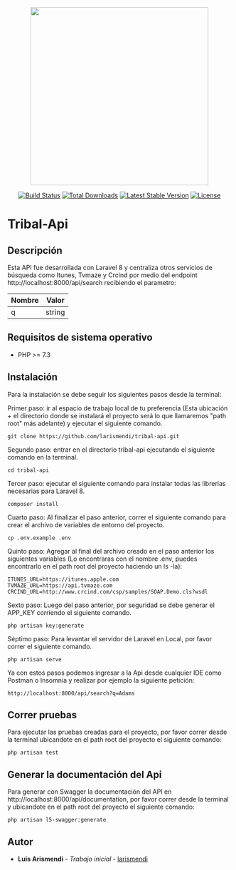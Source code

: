 <p align="center"><a href="https://laravel.com" target="_blank"><img src="https://raw.githubusercontent.com/laravel/art/master/logo-lockup/5%20SVG/2%20CMYK/1%20Full%20Color/laravel-logolockup-cmyk-red.svg" width="400"></a></p>

<p align="center">
<a href="https://travis-ci.org/laravel/framework"><img src="https://travis-ci.org/laravel/framework.svg" alt="Build Status"></a>
<a href="https://packagist.org/packages/laravel/framework"><img src="https://img.shields.io/packagist/dt/laravel/framework" alt="Total Downloads"></a>
<a href="https://packagist.org/packages/laravel/framework"><img src="https://img.shields.io/packagist/v/laravel/framework" alt="Latest Stable Version"></a>
<a href="https://packagist.org/packages/laravel/framework"><img src="https://img.shields.io/packagist/l/laravel/framework" alt="License"></a>
</p>
 
# Tribal-Api

## Descripción

Esta API fue desarrollada con Laravel 8 y centraliza otros servicios de búsqueda como Itunes, Tvmaze y Crcind por medio del endpoint http://localhost:8000/api/search recibiendo el parametro:


| Nombre   | Valor                    |
|----------|--------------------------|
| q        | string                   |

## Requisitos de sistema operativo

* PHP >= 7.3

## Instalación

Para la instalación se debe seguir los siguientes pasos desde la terminal:

Primer paso: ir al espacio de trabajo local de tu preferencia (Esta ubicación + el directorio donde se instalará el proyecto será lo que llamaremos "path root" más adelante) y ejecutar el siguiente comando.

```
git clone https://github.com/larismendi/tribal-api.git
```

Segundo paso: entrar en el directorio tribal-api ejecutando el siguiente comando en la terminal.

```
cd tribal-api
```

Tercer paso: ejecutar el siguiente comando para instalar todas las librerias necesarias para Laravel 8.

```
composer install
```

Cuarto paso: Al finalizar el paso anterior, correr el siguiente comando para crear el archivo de variables de entorno del proyecto.

```
cp .env.example .env
```

Quinto paso: Agregar al final del archivo creado en el paso anterior los siguientes variables (Lo encontraras con el nombre .env, puedes encontrarlo en el path root del proyecto haciendo un ls -la):

```
ITUNES_URL=https://itunes.apple.com
TVMAZE_URL=https://api.tvmaze.com
CRCIND_URL=http://www.crcind.com/csp/samples/SOAP.Demo.cls?wsdl
```

Sexto paso: Luego del paso anterior, por seguridad se debe generar el APP_KEY corriendo el siguiente comando.

```
php artisan key:generate
```

Séptimo paso: Para levantar el servidor de Laravel en Local, por favor correr el siguiente comando.

```
php artisan serve
```

Ya con estos pasos podemos ingresar a la Api desde cualquier IDE como Postman o Insomnia y realizar por ejemplo la siguiente petición:

```
http://localhost:8000/api/search?q=Adams
```


## Correr pruebas

Para ejecutar las pruebas creadas para el proyecto, por favor correr desde la terminal ubicandote en el path root del proyecto el siguiente comando:

```
php artisan test
```

## Generar la documentación del Api

Para generar con Swagger la documentación del API en http://localhost:8000/api/documentation, por favor correr desde la terminal y ubicandote en el path root del proyecto el siguiente comando:

```
php artisan l5-swagger:generate
```

## Autor

* **Luis Arismendi** - *Trabajo inicial* - [larismendi](https://github.com/larismendi)

